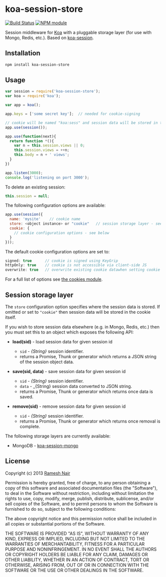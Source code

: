 # koa-session-store

[![Build Status](https://secure.travis-ci.org/hiddentao/koa-session-store.png)](http://travis-ci.org/hiddentao/koa-session-store) [![NPM module](https://badge.fury.io/js/koa-session-store.png)](https://npmjs.org/package/koa-session-store)

Session middleware for [Koa](https://github.com/koajs/koa) with a pluggable storage layer (for use with Mongo, Redis, etc.).
Based on [koa-session](https://github.com/koajs/session).

## Installation

```bash
npm install koa-session-store
```

## Usage

```js
var session = require('koa-session-store');
var koa = require('koa');

var app = koa();

app.keys = ['some secret key'];  // needed for cookie-signing

// cookie will be named "koa:sess" and session data will be stored in the cookie itself
app.use(session());

app.use(function(next){
  return function *(){
    var n = this.session.views || 0;
    this.session.views = ++n;
    this.body = n + ' views';
  }
})

app.listen(3000);
console.log('listening on port 3000');
```

To delete an existing session:

```js
this.session = null;
```

The following configuration options are available:

```js
app.use(session({
  name: 'mysite'    // cookie name
  store: <object instance> or "cookie"   // session storage layer - see below
  cookie: {
    // cookie configuration options - see below
  }
}));
```

The default cookie configuration options are set to:

```js
signed: true      // cookie is signed using KeyGrip
httpOnly: true    // cookie is not accessible via client-side JS
overwrite: true   // overwrite existing cookie datawhen setting cookie
```

For a full list of options see [the cookies module](https://github.com/jed/cookies#cookiesset-name--value---options--).

## Session storage layer

The `store` configuration option specifies where the session data is stored. If omitted or set to `"cookie"` then
session data will be stored in the cookie itself.

If you wish to store session data elsewhere (e.g. in Mongo, Redis, etc.) then you must set this to an object which
exposes the following API:

 * **load(sid)** - load session data for given session id
   * `sid` - _{String}_ session identifier.
   * returns a Promise, Thunk or generator which returns a JSON string of the session object data.

 * **save(sid, data)** - save session data for given session id
   * `sid` - _{String}_ session identifier.
   * `data` - _{String} session data converted to JSON string.
   * returns a Promise, Thunk or generator which returns once data is saved.

 * **remove(sid)** - remove session data for given session id
   * `sid` - _{String}_ session identifier.
   * returns a Promise, Thunk or generator which returns once removal is complete.


The following storage layers are currently available:

  * MongoDB - [koa-session-mongo](https://npmjs.org/package/koa-session-mongo)


## License

Copyright (c) 2013 [Ramesh Nair](http://hiddentao.com/)

Permission is hereby granted, free of charge, to any person obtaining a copy
of this software and associated documentation files (the "Software"), to deal
in the Software without restriction, including without limitation the rights
to use, copy, modify, merge, publish, distribute, sublicense, and/or sell
copies of the Software, and to permit persons to whom the Software is
furnished to do so, subject to the following conditions:

The above copyright notice and this permission notice shall be included in
all copies or substantial portions of the Software.

THE SOFTWARE IS PROVIDED "AS IS", WITHOUT WARRANTY OF ANY KIND, EXPRESS OR
IMPLIED, INCLUDING BUT NOT LIMITED TO THE WARRANTIES OF MERCHANTABILITY,
FITNESS FOR A PARTICULAR PURPOSE AND NONINFRINGEMENT. IN NO EVENT SHALL THE
AUTHORS OR COPYRIGHT HOLDERS BE LIABLE FOR ANY CLAIM, DAMAGES OR OTHER
LIABILITY, WHETHER IN AN ACTION OF CONTRACT, TORT OR OTHERWISE, ARISING FROM,
OUT OF OR IN CONNECTION WITH THE SOFTWARE OR THE USE OR OTHER DEALINGS IN
THE SOFTWARE.
